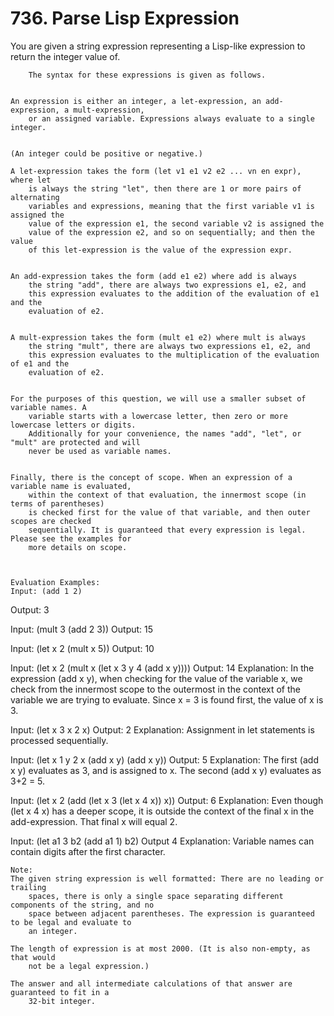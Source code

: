 # 736. Parse Lisp Expression

You are given a string expression representing a Lisp-like expression to return
        the integer value of.
    
    
        The syntax for these expressions is given as follows.
    
    
    An expression is either an integer, a let-expression, an add-expression, a mult-expression,
        or an assigned variable. Expressions always evaluate to a single integer.
    
    
    (An integer could be positive or negative.)
    
    A let-expression takes the form (let v1 e1 v2 e2 ... vn en expr), where let
        is always the string "let", then there are 1 or more pairs of alternating
        variables and expressions, meaning that the first variable v1 is assigned the
        value of the expression e1, the second variable v2 is assigned the
        value of the expression e2, and so on sequentially; and then the value
        of this let-expression is the value of the expression expr.
    
    
    An add-expression takes the form (add e1 e2) where add is always
        the string "add", there are always two expressions e1, e2, and
        this expression evaluates to the addition of the evaluation of e1 and the
        evaluation of e2.
    
    
    A mult-expression takes the form (mult e1 e2) where mult is always
        the string "mult", there are always two expressions e1, e2, and
        this expression evaluates to the multiplication of the evaluation of e1 and the
        evaluation of e2.
    
    
    For the purposes of this question, we will use a smaller subset of variable names. A
        variable starts with a lowercase letter, then zero or more lowercase letters or digits.
        Additionally for your convenience, the names "add", "let", or "mult" are protected and will
        never be used as variable names.
    
    
    Finally, there is the concept of scope. When an expression of a variable name is evaluated,
        within the context of that evaluation, the innermost scope (in terms of parentheses)
        is checked first for the value of that variable, and then outer scopes are checked
        sequentially. It is guaranteed that every expression is legal. Please see the examples for
        more details on scope.
    
    

    Evaluation Examples:
    Input: (add 1 2)
Output: 3

Input: (mult 3 (add 2 3))
Output: 15

Input: (let x 2 (mult x 5))
Output: 10

Input: (let x 2 (mult x (let x 3 y 4 (add x y))))
Output: 14
Explanation: In the expression (add x y), when checking for the value of the variable x,
we check from the innermost scope to the outermost in the context of the variable we are trying to evaluate.
Since x = 3 is found first, the value of x is 3.

Input: (let x 3 x 2 x)
Output: 2
Explanation: Assignment in let statements is processed sequentially.

Input: (let x 1 y 2 x (add x y) (add x y))
Output: 5
Explanation: The first (add x y) evaluates as 3, and is assigned to x.
The second (add x y) evaluates as 3+2 = 5.

Input: (let x 2 (add (let x 3 (let x 4 x)) x))
Output: 6
Explanation: Even though (let x 4 x) has a deeper scope, it is outside the context
of the final x in the add-expression.  That final x will equal 2.

Input: (let a1 3 b2 (add a1 1) b2)
Output 4
Explanation: Variable names can contain digits after the first character.

    Note:
    The given string expression is well formatted: There are no leading or trailing
        spaces, there is only a single space separating different components of the string, and no
        space between adjacent parentheses. The expression is guaranteed to be legal and evaluate to
        an integer.
    
    The length of expression is at most 2000. (It is also non-empty, as that would
        not be a legal expression.)
    
    The answer and all intermediate calculations of that answer are guaranteed to fit in a
        32-bit integer.
